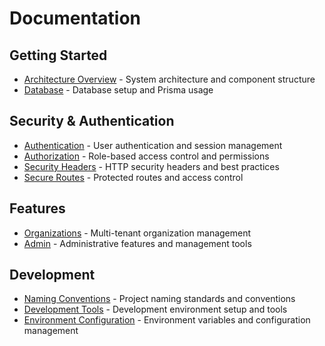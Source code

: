 # Documentation

## Getting Started

- [Architecture Overview](./architecture.md) - System architecture and component structure
- [Database](./database.md) - Database setup and Prisma usage

## Security & Authentication

- [Authentication](./authentication.md) - User authentication and session management
- [Authorization](./authorization.md) - Role-based access control and permissions
- [Security Headers](./security-headers.md) - HTTP security headers and best practices
- [Secure Routes](./secureroutes.md) - Protected routes and access control

## Features

- [Organizations](./organizations.md) - Multi-tenant organization management
- [Admin](./admin.md) - Administrative features and management tools

## Development

- [Naming Conventions](./naming-conventions.md) - Project naming standards and conventions
- [Development Tools](./development-tools.md) - Development environment setup and tools
- [Environment Configuration](./environment.md) - Environment variables and configuration management
